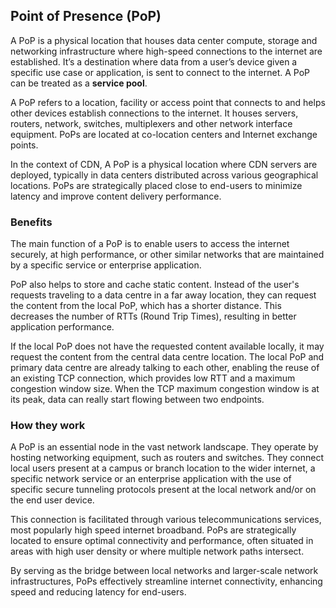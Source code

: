 ## Point of Presence (PoP)

A PoP is a physical location that houses data center compute, storage and networking infrastructure where high-speed connections to the internet are established. It’s a destination where data from a user’s device given a specific use case or application, is sent to connect to the internet. A PoP can be treated as a **service pool**.

A PoP refers to a location, facility or access point that connects to and helps other devices establish connections to the internet. It houses servers, routers, network, switches, multiplexers and other network interface equipment. PoPs are located at co-location centers and Internet exchange points.

In the context of CDN, A PoP is a physical location where CDN servers are deployed, typically in data centers distributed across various geographical locations. PoPs are strategically placed close to end-users to minimize latency and improve content delivery performance.

### Benefits

The main function of a PoP is to enable users to access the internet securely, at high performance, or other similar networks that are maintained by a specific service or enterprise application.

PoP also helps to store and cache static content. Instead of the user's requests traveling to a data centre in a far away location, they can request the content from the local PoP, which has a shorter distance. This decreases the number of RTTs (Round Trip Times), resulting in better application performance.

If the local PoP does not have the requested content available locally, it may request the content from the central data centre location. The local PoP and primary data centre are already talking to each other, enabling the reuse of an existing TCP connection, which provides low RTT and a maximum congestion window size. When the TCP maximum congestion window is at its peak, data can really start flowing between two endpoints.

### How they work

A PoP is an essential node in the vast network landscape. They operate by hosting networking equipment, such as routers and switches. They connect local users present at a campus or branch location to the wider internet, a specific network service or an enterprise application with the use of specific secure tunneling protocols present at the local network and/or on the end user device.

This connection is facilitated through various telecommunications services, most popularly high speed internet broadband. PoPs are strategically located to ensure optimal connectivity and performance, often situated in areas with high user density or where multiple network paths intersect.

By serving as the bridge between local networks and larger-scale network infrastructures, PoPs effectively streamline internet connectivity, enhancing speed and reducing latency for end-users.
